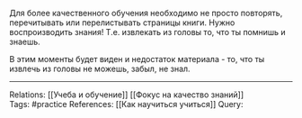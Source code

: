 Для более качественного обучения необходимо не просто повторять, перечитывать или перелистывать страницы книги. Нужно воспроизводить знания! Т.е. извлекать из головы то, что ты помнишь и знаешь. 

В этим моменты будет виден и недостаток материала - то, что ты извлечь из головы не можешь, забыл, не знал. 

___
Relations: [[Учеба и обучение]] [[Фокус на качество знаний]]  
Tags: #practice 
References: [[Как научиться учиться]] 
Query: 